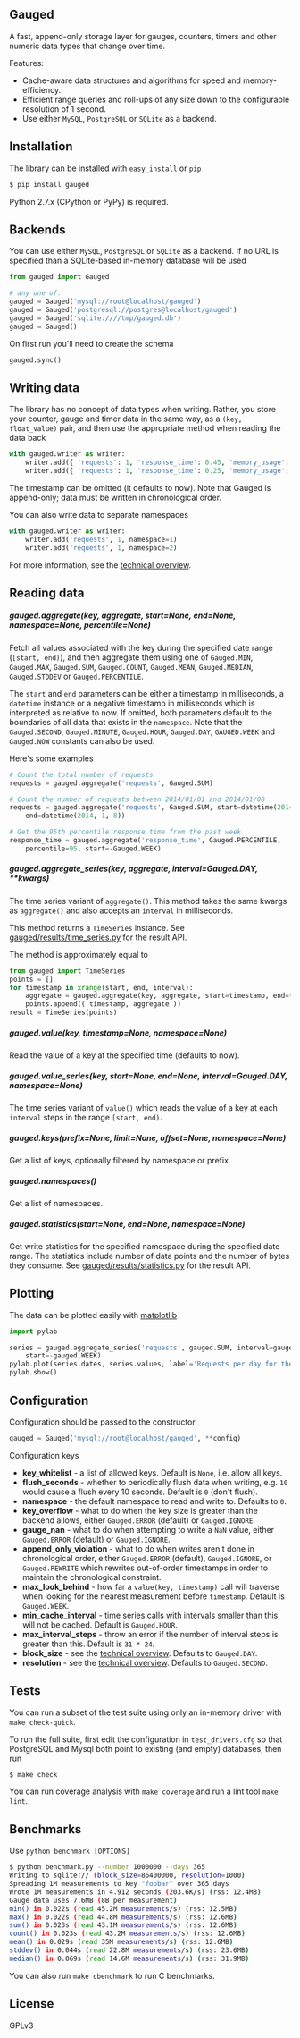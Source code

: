 ## Gauged

A fast, append-only storage layer for gauges, counters, timers and other numeric data types that change over time.

Features:

- Cache-aware data structures and algorithms for speed and memory-efficiency.
- Efficient range queries and roll-ups of any size down to the configurable resolution of 1 second.
- Use either `MySQL`, `PostgreSQL` or `SQLite` as a backend.

## Installation

The library can be installed with `easy_install` or `pip`

```bash
$ pip install gauged
```

Python 2.7.x (CPython or PyPy) is required.

## Backends

You can use either `MySQL`, `PostgreSQL` or `SQLite` as a backend. If no URL is specified than a SQLite-based in-memory database will be used

```python
from gauged import Gauged

# any one of:
gauged = Gauged('mysql://root@localhost/gauged')
gauged = Gauged('postgresql://postgres@localhost/gauged')
gauged = Gauged('sqlite:////tmp/gauged.db')
gauged = Gauged()
```

On first run you'll need to create the schema

```python
gauged.sync()
```

## Writing data

The library has no concept of data types when writing. Rather, you store your counter, gauge and timer data in the same way, as a `(key, float_value)` pair, and then use the appropriate method when reading the data back

```python
with gauged.writer as writer:
    writer.add({ 'requests': 1, 'response_time': 0.45, 'memory_usage': 145.6 }, timestamp=1389747759902)
    writer.add({ 'requests': 1, 'response_time': 0.25, 'memory_usage': 148.3 }, timestamp=1389747760456)
```

The timestamp can be omitted (it defaults to now). Note that Gauged is append-only; data must be written in chronological order.

You can also write data to separate namespaces

```python
with gauged.writer as writer:
    writer.add('requests', 1, namespace=1)
    writer.add('requests', 1, namespace=2)
```

For more information, see the [technical overview][technical-overview].

## Reading data

##### gauged.aggregate(key, aggregate, start=None, end=None, namespace=None, percentile=None)

Fetch all values associated with the key during the specified date range (`[start, end)`), and then aggregate them using one of `Gauged.MIN`, `Gauged.MAX`, `Gauged.SUM`, `Gauged.COUNT`, `Gauged.MEAN`, `Gauged.MEDIAN`, `Gauged.STDDEV` or `Gauged.PERCENTILE`.

The `start` and `end` parameters can be either a timestamp in milliseconds, a `datetime` instance or a negative timestamp in milliseconds which is interpreted as relative to now. If omitted, both parameters default to the boundaries of all data that exists in the `namespace`. Note that the `Gauged.SECOND`, `Gauged.MINUTE`, `Gauged.HOUR`, `Gauged.DAY`, `GAUGED.WEEK` and `Gauged.NOW` constants can also be used.

Here's some examples

```python
# Count the total number of requests
requests = gauged.aggregate('requests', Gauged.SUM)

# Count the number of requests between 2014/01/01 and 2014/01/08
requests = gauged.aggregate('requests', Gauged.SUM, start=datetime(2014, 1, 1),
    end=datetime(2014, 1, 8))

# Get the 95th percentile response time from the past week
response_time = gauged.aggregate('response_time', Gauged.PERCENTILE,
    percentile=95, start=-Gauged.WEEK)
```

##### gauged.aggregate_series(key, aggregate, interval=Gauged.DAY, **kwargs)

The time series variant of `aggregate()`. This method takes the same kwargs as `aggregate()` and also accepts an `interval` in milliseconds.

This method returns a `TimeSeries` instance. See [gauged/results/time_series.py][time_series.py] for the result API.

The method is approximately equal to

```python
from gauged import TimeSeries
points = []
for timestamp in xrange(start, end, interval):
    aggregate = gauged.aggregate(key, aggregate, start=timestamp, end=timestamp+interval)
    points.append(( timestamp, aggregate ))
result = TimeSeries(points)
```

##### gauged.value(key, timestamp=None, namespace=None)

Read the value of a key at the specified time (defaults to now).

##### gauged.value_series(key, start=None, end=None, interval=Gauged.DAY, namespace=None)

The time series variant of `value()` which reads the value of a key at each `interval` steps in the range `[start, end)`.

##### gauged.keys(prefix=None, limit=None, offset=None, namespace=None)

Get a list of keys, optionally filtered by namespace or prefix.

##### gauged.namespaces()

Get a list of namespaces.

##### gauged.statistics(start=None, end=None, namespace=None)

Get write statistics for the specified namespace during the specified date range. The statistics include number of data points and the number of bytes they consume. See [gauged/results/statistics.py][statistics.py] for the result API.

## Plotting

The data can be plotted easily with [matplotlib][matplotlib]

```python
import pylab

series = gauged.aggregate_series('requests', gauged.SUM, interval=gauged.DAY,
    start=-gauged.WEEK)
pylab.plot(series.dates, series.values, label='Requests per day for the past week')
pylab.show()
```

## Configuration

Configuration should be passed to the constructor

```python
gauged = Gauged('mysql://root@localhost/gauged', **config)
```

Configuration keys

- **key_whitelist** - a list of allowed keys. Default is `None`, i.e. allow all keys.
- **flush_seconds** - whether to periodically flush data when writing, e.g. `10` would cause a flush every 10 seconds. Default is `0` (don't flush).
- **namespace** - the default namespace to read and write to. Defaults to `0`.
- **key_overflow** - what to do when the key size is greater than the backend allows, either `Gauged.ERROR` (default) or `Gauged.IGNORE`.
- **gauge_nan** - what to do when attempting to write a `NaN` value, either `Gauged.ERROR` (default) or `Gauged.IGNORE`.
- **append_only_violation** - what to do when writes aren't done in chronological order, either `Gauged.ERROR` (default), `Gauged.IGNORE`, or `Gauged.REWRITE` which rewrites out-of-order timestamps in order to maintain the chronological constraint.
- **max_look_behind** - how far a `value(key, timestamp)` call will traverse when looking for the nearest measurement before `timestamp`. Default is `Gauged.WEEK`.
- **min_cache_interval** - time series calls with intervals smaller than this will not be cached. Default is `Gauged.HOUR`.
- **max_interval_steps** - throw an error if the number of interval steps is greater than this. Default is `31 * 24`.
- **block_size** - see the [technical overview][technical-overview]. Defaults to `Gauged.DAY`.
- **resolution** - see the [technical overview][technical-overview]. Defaults to `Gauged.SECOND`.

## Tests

You can run a subset of the test suite using only an in-memory driver with `make check-quick`.

To run the full suite, first edit the configuration in `test_drivers.cfg` so that PostgreSQL and Mysql both point to existing (and empty) databases, then run

```bash
$ make check
```

You can run coverage analysis with `make coverage` and run a lint tool `make lint`.

## Benchmarks

Use `python benchmark [OPTIONS]`

```bash
$ python benchmark.py --number 1000000 --days 365
Writing to sqlite:// (block_size=86400000, resolution=1000)
Spreading 1M measurements to key "foobar" over 365 days
Wrote 1M measurements in 4.912 seconds (203.6K/s) (rss: 12.4MB)
Gauge data uses 7.6MB (8B per measurement)
min() in 0.022s (read 45.2M measurements/s) (rss: 12.5MB)
max() in 0.022s (read 44.8M measurements/s) (rss: 12.6MB)
sum() in 0.023s (read 43.1M measurements/s) (rss: 12.6MB)
count() in 0.023s (read 43.2M measurements/s) (rss: 12.6MB)
mean() in 0.029s (read 35M measurements/s) (rss: 12.6MB)
stddev() in 0.044s (read 22.8M measurements/s) (rss: 23.6MB)
median() in 0.069s (read 14.6M measurements/s) (rss: 31.9MB)
```

You can also run `make cbenchmark` to run C benchmarks.

## License

GPLv3


[technical-overview]: https://github.com/chriso/gauged/blob/master/docs/technical-overview.md
[time_series.py]: https://github.com/chriso/gauged/blob/master/gauged/results/time_series.py
[statistics.py]: https://github.com/chriso/gauged/blob/master/gauged/results/statistics.py
[matplotlib]: http://matplotlib.org/
